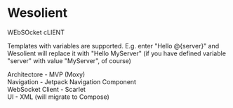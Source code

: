 # Wesolient

WEbSOcket cLIENT

Templates with variables are supported.
E.g. enter "Hello @{server}" and Wesolient will replace it with "Hello MyServer" (if you have defined variable "server" with value "MyServer", of course)

Architectore - MVP (Moxy)  
Navigation - Jetpack Navigation Component  
WebSocket Client - Scarlet  
UI - XML (will migrate to Compose)
